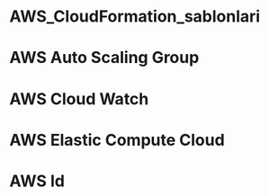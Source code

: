 # AWS_CloudFormation_sablonlari
# AWS Auto Scaling Group
# AWS Cloud Watch
# AWS Elastic Compute Cloud
# AWS Id